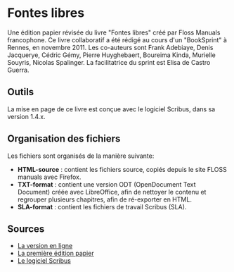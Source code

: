 # Fontes libres #

Une édition papier révisée du livre "Fontes libres" créé par Floss Manuals francophone. Ce livre collaboratif a été rédigé au cours d'un "BookSprint" à Rennes, en novembre 2011. Les co-auteurs sont Frank Adebiaye, Denis Jacquerye, Cédric Gémy, Pierre Huyghebaert, Boureima Kinda, Murielle Souyris, Nicolas Spalinger. La facilitatrice du sprint est Elisa de Castro Guerra.

## Outils ##

La mise en page de ce livre est conçue avec le logiciel Scribus, dans sa version 1.4.x. 

## Organisation des fichiers ##

Les fichiers sont organisés de la manière suivante:

* **HTML-source** : contient les fichiers source, copiés depuis le site FLOSS manuals avec Firefox.
* **TXT-format** : contient une version ODT (OpenDocument Text Document) créée avec LibreOffice, afin de nettoyer le contenu et regrouper plusieurs chapitres, afin de ré-exporter en HTML.
* **SLA-format** : contient les fichiers de travail Scribus (SLA).

## Sources ##

* [La version en ligne](http://fr.flossmanuals.net/fontes-libres/)
* [La première édition papier](http://flossmanualsfr.net/10-fontes-libres.html)
* [Le logiciel Scribus](http://www.scribus.net/)
